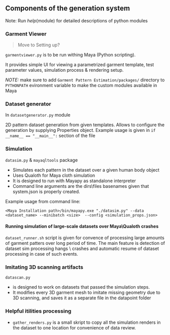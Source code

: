 ## Components of the generation system
Note: Run _help_(module) for detailed descriptions of python modules

### Garment Viewer
> Move to Setting up?

`garmentviewer.py` is to be run withing Maya (Python scripting). 

It provides simple UI for viewing a parametrized garment template, test parameter values, simulation process & rendering setup.

*NOTE:* make sure to add `Garment Pattern Estimation/packages/` directory to `PYTHONPATH` evironment variable to make the custom modules available in Maya

### Dataset generator
In `datasetgenerator.py` module

2D pattern dataset generation from given templates. Allows to configure the generation by supplying Properties object.
Example usage is given in 
``` if __name__ == "__main__": ```
section of the file

### Simulation
`datasim.py` & `mayaqltools` package

* Simulates each pattern in the dataset over a given human body object
* Uses Qualoth for Maya cloth simulation
* It is designed to run with Mayapy as standalone interpreter 
* Command line arguments are the dirs\files basenames given that system.json is properly created.

Example usage from command line:
```
<Maya Installation path>/bin/mayapy.exe "./datasim.py" --data <dataset_name> --minibatch <size>  --config <simulation_props.json>
```

#### **Running simulation of large-scale datasets over Maya\Qualoth crashes**

`dataset_runner.sh` script is given for convence of processing large amounts of garment patters over long period of time. The main feature is detection of dataset sim processing hangs \ crashes and automatic resume of dataset processing in case of such events. 

### Imitating 3D scanning artifacts

`datascan.py` 
* is designed to work on datasets that passed the simulation steps. 
* It modifies every 3D garment mesh to imitate missing geometry due to 3D scanning, and saves it as a separate file in the datapoint folder

### Helpful itilities processing 
* `gather_renders.py` is a small skript to copy all the simulation renders in the dataset to one location for convenience of data review.
